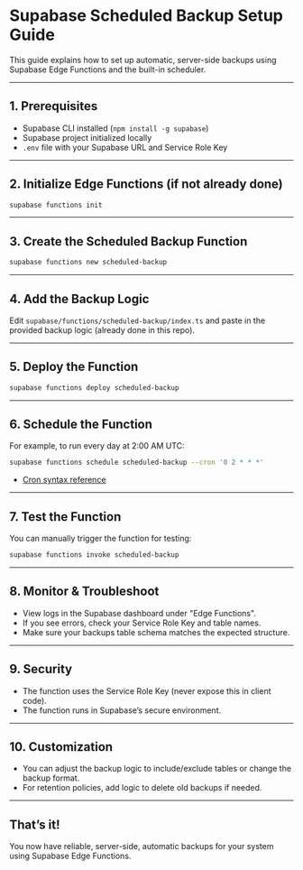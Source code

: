 # Supabase Scheduled Backup Setup Guide

This guide explains how to set up automatic, server-side backups using Supabase Edge Functions and the built-in scheduler.

---

## 1. Prerequisites
- Supabase CLI installed (`npm install -g supabase`)
- Supabase project initialized locally
- `.env` file with your Supabase URL and Service Role Key

---

## 2. Initialize Edge Functions (if not already done)
```sh
supabase functions init
```

---

## 3. Create the Scheduled Backup Function
```sh
supabase functions new scheduled-backup
```

---

## 4. Add the Backup Logic
Edit `supabase/functions/scheduled-backup/index.ts` and paste in the provided backup logic (already done in this repo).

---

## 5. Deploy the Function
```sh
supabase functions deploy scheduled-backup
```

---

## 6. Schedule the Function
For example, to run every day at 2:00 AM UTC:
```sh
supabase functions schedule scheduled-backup --cron '0 2 * * *'
```
- [Cron syntax reference](https://crontab.guru/)

---

## 7. Test the Function
You can manually trigger the function for testing:
```sh
supabase functions invoke scheduled-backup
```

---

## 8. Monitor & Troubleshoot
- View logs in the Supabase dashboard under "Edge Functions".
- If you see errors, check your Service Role Key and table names.
- Make sure your backups table schema matches the expected structure.

---

## 9. Security
- The function uses the Service Role Key (never expose this in client code).
- The function runs in Supabase’s secure environment.

---

## 10. Customization
- You can adjust the backup logic to include/exclude tables or change the backup format.
- For retention policies, add logic to delete old backups if needed.

---

## That’s it!
You now have reliable, server-side, automatic backups for your system using Supabase Edge Functions.

